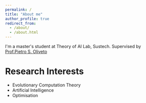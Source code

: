 ```yaml
---
permalink: /
title: "About me"
author_profile: true
redirect_from: 
  - /about/
  - /about.html
---
```


I'm a master's student at Theory of AI Lab, Sustech. Supervised by [Prof.Pietro S. Oliveto](https://www.sustech.edu.cn/en/faculties/pietrooliveto.html)

Research Interests
======
- Evolutionary Computation Theory
- Artificial Intelligence
- Optimisation




